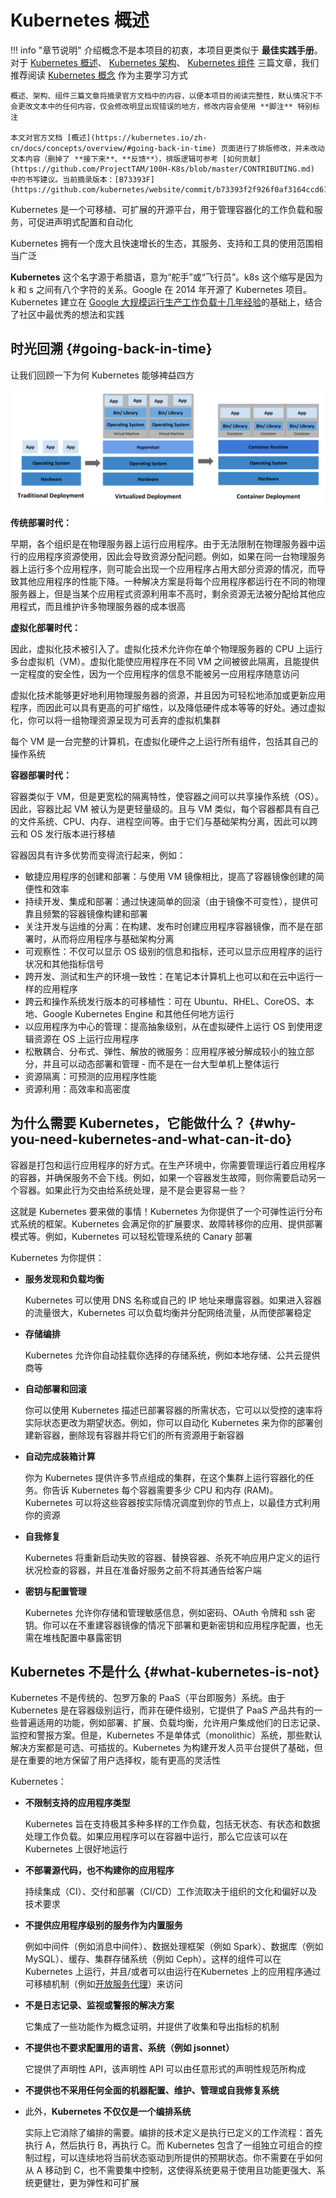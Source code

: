 # Kubernetes 概述

!!! info "章节说明"
    介绍概念不是本项目的初衷，本项目更类似于 **最佳实践手册**。对于 [Kubernetes 概述](/Chapter01/chapter01.md)、 [Kubernetes 架构](/Chapter02/chapter02.md)、 [Kubernetes 组件](/Chapter03/chapter03.md) 三篇文章，我们推荐阅读 [Kubernetes 概念](https://kubernetes.io/zh-cn/docs/concepts/) 作为主要学习方式
    
    概述、架构、组件三篇文章将摘录官方文档中的内容，以便本项目的阅读完整性，默认情况下不会更改文本中的任何内容，仅会修改明显出现错误的地方，修改内容会使用 **脚注** 特别标注
    
    本文对官方文档 [概述](https://kubernetes.io/zh-cn/docs/concepts/overview/#going-back-in-time) 页面进行了排版修改，并未改动文本内容（删掉了 **接下来**、**反馈**），排版逻辑可参考 [如何贡献](https://github.com/ProjectTAM/100H-K8s/blob/master/CONTRIBUTING.md) 中的书写建议。当前摘录版本：[B73393F](https://github.com/kubernetes/website/commit/b73393f2f926f0af3164ccd61dbf82d915fa19a6)

Kubernetes 是一个可移植、可扩展的开源平台，用于管理容器化的工作负载和服务，可促进声明式配置和自动化

Kubernetes 拥有一个庞大且快速增长的生态，其服务、支持和工具的使用范围相当广泛

**Kubernetes** 这个名字源于希腊语，意为“舵手”或“飞行员”。k8s 这个缩写是因为 k 和 s 之间有八个字符的关系。Google 在 2014 年开源了 Kubernetes 项目。Kubernetes 建立在 [Google 大规模运行生产工作负载十几年经验](https://research.google/pubs/pub43438)的基础上，结合了社区中最优秀的想法和实践

## 时光回溯 {#going-back-in-time}

让我们回顾一下为何 Kubernetes 能够裨益四方

![部署演进](/assets/images/docs/chapter01-01.svg)

**传统部署时代：**

早期，各个组织是在物理服务器上运行应用程序。由于无法限制在物理服务器中运行的应用程序资源使用，因此会导致资源分配问题。例如，如果在同一台物理服务器上运行多个应用程序，则可能会出现一个应用程序占用大部分资源的情况，而导致其他应用程序的性能下降。一种解决方案是将每个应用程序都运行在不同的物理服务器上，但是当某个应用程式资源利用率不高时，剩余资源无法被分配给其他应用程式，而且维护许多物理服务器的成本很高

**虚拟化部署时代：**

因此，虚拟化技术被引入了。虚拟化技术允许你在单个物理服务器的 CPU 上运行多台虚拟机（VM）。虚拟化能使应用程序在不同 VM 之间被彼此隔离，且能提供一定程度的安全性，因为一个应用程序的信息不能被另一应用程序随意访问

虚拟化技术能够更好地利用物理服务器的资源，并且因为可轻松地添加或更新应用程序，而因此可以具有更高的可扩缩性，以及降低硬件成本等等的好处。通过虚拟化，你可以将一组物理资源呈现为可丢弃的虚拟机集群

每个 VM 是一台完整的计算机，在虚拟化硬件之上运行所有组件，包括其自己的操作系统

**容器部署时代：**

容器类似于 VM，但是更宽松的隔离特性，使容器之间可以共享操作系统（OS）。因此，容器比起 VM 被认为是更轻量级的。且与 VM 类似，每个容器都具有自己的文件系统、CPU、内存、进程空间等。由于它们与基础架构分离，因此可以跨云和 OS 发行版本进行移植

容器因具有许多优势而变得流行起来，例如：

* 敏捷应用程序的创建和部署：与使用 VM 镜像相比，提高了容器镜像创建的简便性和效率
* 持续开发、集成和部署：通过快速简单的回滚（由于镜像不可变性），提供可靠且频繁的容器镜像构建和部署
* 关注开发与运维的分离：在构建、发布时创建应用程序容器镜像，而不是在部署时，从而将应用程序与基础架构分离
* 可观察性：不仅可以显示 OS 级别的信息和指标，还可以显示应用程序的运行状况和其他指标信号
* 跨开发、测试和生产的环境一致性：在笔记本计算机上也可以和在云中运行一样的应用程序
* 跨云和操作系统发行版本的可移植性：可在 Ubuntu、RHEL、CoreOS、本地、Google Kubernetes Engine 和其他任何地方运行
* 以应用程序为中心的管理：提高抽象级别，从在虚拟硬件上运行 OS 到使用逻辑资源在 OS 上运行应用程序
* 松散耦合、分布式、弹性、解放的微服务：应用程序被分解成较小的独立部分，并且可以动态部署和管理 - 而不是在一台大型单机上整体运行
* 资源隔离：可预测的应用程序性能
* 资源利用：高效率和高密度

## 为什么需要 Kubernetes，它能做什么？ {#why-you-need-kubernetes-and-what-can-it-do}

容器是打包和运行应用程序的好方式。在生产环境中，你需要管理运行着应用程序的容器，并确保服务不会下线。例如，如果一个容器发生故障，则你需要启动另一个容器。如果此行为交由给系统处理，是不是会更容易一些？

这就是 Kubernetes 要来做的事情！Kubernetes 为你提供了一个可弹性运行分布式系统的框架。Kubernetes 会满足你的扩展要求、故障转移你的应用、提供部署模式等。例如，Kubernetes 可以轻松管理系统的 Canary 部署

Kubernetes 为你提供：

* **服务发现和负载均衡**

    Kubernetes 可以使用 DNS 名称或自己的 IP 地址来曝露容器。如果进入容器的流量很大，Kubernetes 可以负载均衡并分配网络流量，从而使部署稳定

* **存储编排**

    Kubernetes 允许你自动挂载你选择的存储系统，例如本地存储、公共云提供商等

* **自动部署和回滚**

    你可以使用 Kubernetes 描述已部署容器的所需状态，它可以以受控的速率将实际状态更改为期望状态。例如，你可以自动化 Kubernetes 来为你的部署创建新容器，删除现有容器并将它们的所有资源用于新容器

* **自动完成装箱计算**

    你为 Kubernetes 提供许多节点组成的集群，在这个集群上运行容器化的任务。你告诉 Kubernetes 每个容器需要多少 CPU 和内存 (RAM)。Kubernetes 可以将这些容器按实际情况调度到你的节点上，以最佳方式利用你的资源

* **自我修复**

    Kubernetes 将重新启动失败的容器、替换容器、杀死不响应用户定义的运行状况检查的容器，并且在准备好服务之前不将其通告给客户端

* **密钥与配置管理**

    Kubernetes 允许你存储和管理敏感信息，例如密码、OAuth 令牌和 ssh 密钥。你可以在不重建容器镜像的情况下部署和更新密钥和应用程序配置，也无需在堆栈配置中暴露密钥

## Kubernetes 不是什么 {#what-kubernetes-is-not}

Kubernetes 不是传统的、包罗万象的 PaaS（平台即服务）系统。由于 Kubernetes 是在容器级别运行，而非在硬件级别，它提供了 PaaS 产品共有的一些普遍适用的功能，例如部署、扩展、负载均衡，允许用户集成他们的日志记录、监控和警报方案。但是，Kubernetes 不是单体式（monolithic）系统，那些默认解决方案都是可选、可插拔的。Kubernetes 为构建开发人员平台提供了基础，但是在重要的地方保留了用户选择权，能有更高的灵活性

Kubernetes：

* **不限制支持的应用程序类型**

    Kubernetes 旨在支持极其多种多样的工作负载，包括无状态、有状态和数据处理工作负载。如果应用程序可以在容器中运行，那么它应该可以在 Kubernetes 上很好地运行

* **不部署源代码，也不构建你的应用程序**

    持续集成（CI）、交付和部署（CI/CD）工作流取决于组织的文化和偏好以及技术要求

* **不提供应用程序级别的服务作为内置服务**

    例如中间件（例如消息中间件）、数据处理框架（例如 Spark）、数据库（例如 MySQL）、缓存、集群存储系统（例如 Ceph）。这样的组件可以在 Kubernetes 上运行，并且/或者可以由运行在Kubernetes 上的应用程序通过可移植机制（例如[开放服务代理](https://openservicebrokerapi.org/)）来访问

* **不是日志记录、监视或警报的解决方案**

    它集成了一些功能作为概念证明，并提供了收集和导出指标的机制

* **不提供也不要求配置用的语言、系统（例如 jsonnet）**

    它提供了声明性 API，该声明性 API 可以由任意形式的声明性规范所构成
    
* **不提供也不采用任何全面的机器配置、维护、管理或自我修复系统**

* 此外，**Kubernetes 不仅仅是一个编排系统**

    实际上它消除了编排的需要。编排的技术定义是执行已定义的工作流程：首先执行 A，然后执行 B，再执行 C。而 Kubernetes 包含了一组独立可组合的控制过程，可以连续地将当前状态驱动到所提供的预期状态。你不需要在乎如何从 A 移动到 C，也不需要集中控制，这使得系统更易于使用且功能更强大、系统更健壮，更为弹性和可扩展
